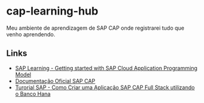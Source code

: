 # cap-learning-hub
Meu ambiente de aprendizagem de SAP CAP onde registrarei tudo que venho aprendendo.

## Links
- [SAP Learning - Getting started with SAP Cloud Application Programming Model](https://learning.sap.com/learning-journeys/getting-started-with-sap-cloud-application-programming-model)
- [Documentação Oficial SAP CAP](https://cap.cloud.sap/docs/)
- [Turorial SAP - Como Criar uma Aplicação SAP CAP Full Stack utilizando o Banco Hana](https://developers.sap.com/mission.hana-cloud-cap.html)
